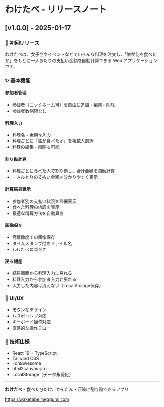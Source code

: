 # わけたべ - リリースノート

## [v1.0.0] - 2025-01-17

### 🎉 初回リリース

わけたべは、女子会やイベントなどでいろんな料理を注文し、「誰が何を食べたか」をもとに一人あたりの支払い金額を自動計算できる Web アプリケーションです。

### ✨ 基本機能

#### 参加者管理

- 参加者（ニックネーム可）を自由に追加・編集・削除
- 参加者数制限なし

#### 料理入力

- 料理名・金額を入力
- 料理ごとに「誰が食べたか」を複数人選択
- 料理の編集・削除も可能

#### 割り勘計算

- 料理ごとに食べた人で割り勘し、合計金額を自動計算
- 一人ひとりの支払い金額を分かりやすく表示

#### 計算結果表示

- 参加者別の支払い状況を詳細表示
- 食べた料理の内訳を表示
- 最適な精算方法を自動算出

#### 画像保存

- 高解像度での画像保存
- タイムスタンプ付きファイル名
- わけたべロゴ付き

#### 戻る機能

- 結果画面から料理入力に戻れる
- 料理入力から参加者入力に戻れる
- 入力した内容は消えない（LocalStorage保存）

### 🎨 UI/UX

- モダンなデザイン
- レスポンシブ対応
- キーボード操作対応
- 直感的な操作フロー

### 🔧 技術仕様

- React 19 + TypeScript
- Tailwind CSS
- FontAwesome
- html2canvas-pro
- LocalStorage（データ永続化）

---

**わけたべ** - 食べた分だけ、かんたん・正確に割り勘できるアプリ

https://waketabe.meggumi.com
